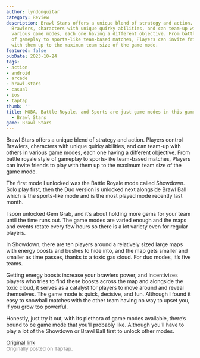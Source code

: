 ```yaml
---
author: lyndonguitar
category: Review
description: Brawl Stars offers a unique blend of strategy and action. Players control
  Brawlers, characters with unique quirky abilities, and can team-up with others in
  various game modes, each one having a different objective. From battle royale style
  of gameplay to sports-like team-based matches, Players can invite friends to play
  with them up to the maximum team size of the game mode.
featured: false
pubDate: 2023-10-24
tags:
- action
- android
- arcade
- brawl-stars
- casual
- ios
- taptap
thumb: ''
title: MOBA, Battle Royale, and Sports are just game modes in this game | First Impressions
  - Brawl Stars
game: Brawl Stars
---
```

Brawl Stars offers a unique blend of strategy and action. Players control Brawlers, characters with unique quirky abilities, and can team-up with others in various game modes, each one having a different objective. From battle royale style of gameplay to sports-like team-based matches, Players can invite friends to play with them up to the maximum team size of the game mode.

The first mode I unlocked was the Battle Royale mode called Showdown. Solo play first, then the Duo version is unlocked next alongside Brawl Ball which is the sports-like mode and is the most played mode recently last month.

I soon unlocked Gem Grab, and it’s about holding more gems for your team until the time runs out. The game modes are varied enough and the maps and events rotate every few hours so there is a lot variety even for regular players.

In Showdown, there are ten players around a relatively sized large maps with energy boosts and bushes to hide into, and the map gets smaller and smaller as time passes, thanks to a toxic gas cloud. For duo modes, it’s five teams.

Getting energy boosts increase your brawlers power, and incentivizes players who tries to find these boosts across the map and alongside the toxic cloud, it serves as a catalyst for players to move around and reveal themselves. The game mode is quick, decisive, and fun. Although I found it easy to snowball matches with the other team having no way to upset you, if you grow too powerful.

Honestly, just try it out, with its plethora of game modes available, there’s bound to be game mode that you’ll probably like. Although you'll have to play a lot of the Showdown or Brawl Ball first to unlock other modes.

[Original link](https://www.taptap.io/post/6468997)<br><span style="font-size: 0.95em; color: #888;">Originally posted on TapTap.</span>